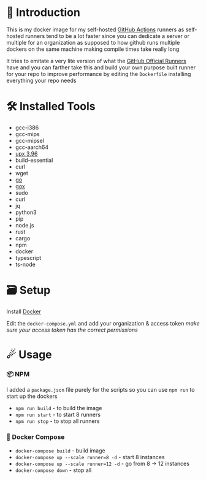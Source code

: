 # 🎃 Introduction

This is my docker image for my self-hosted [GitHub Actions](https://github.com/features/actions) runners
as self-hosted runners tend to be a lot faster since you can dedicate a server or multiple for an organization
as supposed to how github runs multiple dockers on the same machine making compile times take really long

It tries to emitate a very lite version of what the [GitHub Official Runners](https://github.com/actions/runner) have and you can farther take
this and build your own purpose built runner for your repo to improve performance
by editing the `Dockerfile` installing everything your repo needs

# 🛠 Installed Tools

- gcc-i386
- gcc-mips
- gcc-mipsel
- gcc-aarch64
- [upx 3.96](https://github.com/upx/upx)
- build-essential
- curl
- wget
- [go](https://go.dev)
- [gox](https://github.com/mitchellh/gox)
- sudo
- curl
- jq
- python3
- pip
- node.js
- rust
- cargo
- npm
- docker
- typescript
- ts-node

# 🗃 Setup

Install [Docker](https://www.docker.com/products/docker-desktop)

Edit the `docker-compose.yml` and add your organization & access token
_make sure your access token has the correct permissions_

# ☄ Usage

### 📦 NPM

I added a `package.json` file purely for the scripts
so you can use `npm run` to start up the dockers

- `npm run build` - to build the image
- `npm run start` - to start 8 runners
- `npm run stop` - to stop all runners

### 🐳 Docker Compose

- `docker-compose build` - build image
- `docker-compose up --scale runner=8 -d` - start 8 instances
- `docker-compose up --scale runner=12 -d` - go from 8 -> 12 instances
- `docker-compose down` - stop all
